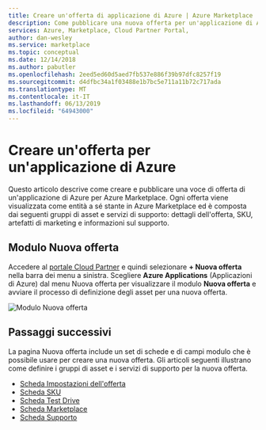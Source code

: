 ```yaml
---
title: Creare un'offerta di applicazione di Azure | Azure Marketplace
description: Come pubblicare una nuova offerta per un'applicazione di Azure in Azure Marketplace.
services: Azure, Marketplace, Cloud Partner Portal,
author: dan-wesley
ms.service: marketplace
ms.topic: conceptual
ms.date: 12/14/2018
ms.author: pabutler
ms.openlocfilehash: 2eed5ed60d5aed7fb537e886f39b97dfc8257f19
ms.sourcegitcommit: d4dfbc34a1f03488e1b7bc5e711a11b72c717ada
ms.translationtype: MT
ms.contentlocale: it-IT
ms.lasthandoff: 06/13/2019
ms.locfileid: "64943000"
---
```

# <a name="create-an-azure-application-offer"></a>Creare un'offerta per un'applicazione di Azure

Questo articolo descrive come creare e pubblicare una voce di offerta di un'applicazione di Azure per Azure Marketplace. Ogni offerta viene visualizzata come entità a sé stante in Azure Marketplace ed è composta dai seguenti gruppi di asset e servizi di supporto: dettagli dell'offerta, SKU, artefatti di marketing e informazioni sul supporto.

## <a name="new-offer-form"></a>Modulo Nuova offerta

Accedere al [portale Cloud Partner](https://cloudpartner.azure.com/) e quindi selezionare **+ Nuova offerta** nella barra dei menu a sinistra. Scegliere **Azure Applications** (Applicazioni di Azure) dal menu Nuova offerta per visualizzare il modulo **Nuova offerta** e avviare il processo di definizione degli asset per una nuova offerta.

![Modulo Nuova offerta](./media/azure-new-managedapp-offer.png)

## <a name="next-steps"></a>Passaggi successivi

La pagina Nuova offerta include un set di schede e di campi modulo che è possibile usare per creare una nuova offerta. Gli articoli seguenti illustrano come definire i gruppi di asset e i servizi di supporto per la nuova offerta.

* [Scheda Impostazioni dell'offerta](./cpp-offer-settings-tab.md)
* [Scheda SKU](./cpp-skus-tab.md)
* [Scheda Test Drive](./cpp-testdrive-tab.md)
* [Scheda Marketplace](./cpp-marketplace-tab.md)
* [Scheda Supporto](./cpp-support-tab.md)

